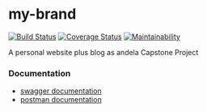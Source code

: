 # my-brand

[![Build Status](https://travis-ci.org/RedJanvier/my-brand.svg?branch=develop)](https://travis-ci.org/RedJanvier/my-brand)
[![Coverage Status](https://coveralls.io/repos/github/RedJanvier/my-brand/badge.svg?branch=develop)](https://coveralls.io/github/RedJanvier/my-brand?branch=develop)
[![Maintainability](https://api.codeclimate.com/v1/badges/e562e4f51360eddb3e73/maintainability)](https://codeclimate.com/github/RedJanvier/my-brand/maintainability)

A personal website plus blog as andela Capstone Project

### Documentation

- [swagger documentation](https://redjanvier.herokuapp.com/api/docs)
- [postman documentation](https://documenter.getpostman.com/view/8357211/TVRd8AaV)
